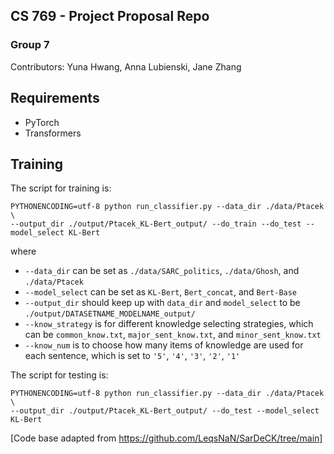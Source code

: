 ## CS 769 -  Project Proposal Repo
### Group 7

Contributors: Yuna Hwang, Anna Lubienski, Jane Zhang




## Requirements
* PyTorch
* Transformers

## Training
The script for training is:
```
PYTHONENCODING=utf-8 python run_classifier.py --data_dir ./data/Ptacek \ 
--output_dir ./output/Ptacek_KL-Bert_output/ --do_train --do_test --model_select KL-Bert
```
where 
* `--data_dir` can be set as `./data/SARC_politics`, `./data/Ghosh`, and `./data/Ptacek`  
* `--model_select` can be set as `KL-Bert`, `Bert_concat`, and `Bert-Base`  
* `--output_dir` should keep up with `data_dir` and `model_select` to be `./output/DATASETNAME_MODELNAME_output/`
* `--know_strategy` is for different knowledge selecting strategies, which can be `common_know.txt`, `major_sent_know.txt`, and `minor_sent_know.txt`
* `--know_num` is to choose how many items of knowledge are used for each sentence, which is set to `'5'`, `'4'`, `'3'`, `'2'`, `'1'`

The script for testing is:
```
PYTHONENCODING=utf-8 python run_classifier.py --data_dir ./data/Ptacek \ 
--output_dir ./output/Ptacek_KL-Bert_output/ --do_test --model_select KL-Bert

```


[Code base adapted from https://github.com/LeqsNaN/SarDeCK/tree/main]
